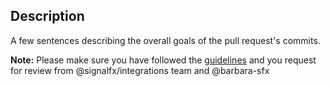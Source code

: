 ## Description
A few sentences describing the overall goals of the pull request's commits.




**Note:** Please make sure you have followed the [guidelines](https://github.com/signalfx/integrations/blob/master/Example/readme.md#writing-docs-for-integrations) and you request for review from @signalfx/integrations team and @barbara-sfx
